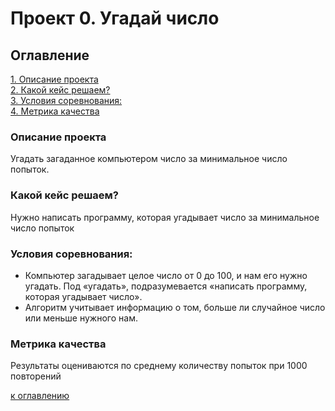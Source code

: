 # Проект 0. Угадай число


## Оглавление 
[1. Описание проекта](#Описание-проекта)  
[2. Какой кейс решаем?](#Какой-кейс-решаем)  
[3. Условия соревнования:](#Условия-соревнования)  
[4. Метрика качества](#Метрика-качества)


### Описание проекта    
Угадать загаданное компьютером число за минимальное число попыток.


### Какой кейс решаем?    
Нужно написать программу, которая угадывает число за минимальное число попыток


### Условия соревнования: 
- Компьютер загадывает целое число от 0 до 100, и нам его нужно угадать. Под «угадать», подразумевается «написать программу, которая угадывает число».
- Алгоритм учитывает информацию о том, больше ли случайное число или меньше нужного нам.


### Метрика качества    
Результаты оцениваются по среднему количеству попыток при 1000 повторений


[к оглавлению](#Оглавление)